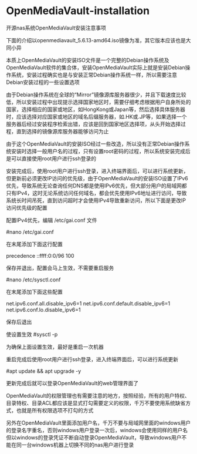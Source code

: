 # OpenMediaVault-installation
开源nas系统OpenMediaVault安装注意事项

下面的介绍以openmediavault_5.6.13-amd64.iso镜像为准，其它版本应该也是大同小异

本质上OpenMediaVault的安装ISO文件是一个完整的Debian操作系统及OpenMediaVault软件的集合体，安装OpenMediaVault实际上就是安装Debian操作系统，安装过程确实也是与安装正常Debian操作系统一样，所以需要注意Debian安装过程的一些设置选项

由于Debian操作系统在全球的“Mirror”镜像源库服务器很少，并且下载速度比较低，所以安装过程中出现提示选择国家地区时，需要仔细考虑根据用户自身所处的国家，选择相应的国家或地区，如HongKong或Japan等，然后选择具体服务器时，应该选择对应国家或地区的域名后缀服务器，如.HK或.JP等，如果选择一个服务器后经过安装程序检索出错，应该是回到国家地区选择项，从头开始选择过程，直到选择的镜像源库服务器能够访问为止

由于这个OpenMediaVault的安装ISO经过一些改造，所以没有正常Debian操作系统安装时选择一般用户名的过程，只有设置root密码的过程，所以系统安装完成后是可以直接使用root用户进行ssh登录的

安装完成后，使用root用户进行ssh登录，进入终端界面后，可以进行系统更新，但更新前必须更改IP访问的优先级，由于OpenMediaVault的安装ISO设置了IPv6优先，导致系统无论查询任何DNS都是使用IPv6优先，但大部分用户的局域网都只有IPv4，这时无论系统访问任何域名，都会优先使用IPv6地址进行访问，导致系统长时间吊死，直到访问超时才会使用IPv4导致重新访问，所以下面是更改IP访问优先级的配置

配置IPv4优先，编辑 /etc/gai.conf 文件

\#nano /etc/gai.conf

在末尾添加下面这行配置

precedence ::ffff:0:0/96  100

保存并退出，配置会马上生效，不需要重启服务


\#nano /etc/sysctl.conf

在末尾添加下面这些配置

net.ipv6.conf.all.disable_ipv6=1
net.ipv6.conf.default.disable_ipv6=1
net.ipv6.conf.lo.disable_ipv6=1

保存后退出

使设置生效
\#sysctl -p

为确保上面设置生效，最好是重启一次机器

重启完成后使用root用户进行ssh登录，进入终端界面后，可以进行系统更新

\#apt update && apt upgrade -y


更新完成后就可以登录OpenMediaVault的web管理界面了


OpenMediaVault的权限管理也有需要注意的地方，按照经验，所有的用户特权、目录特权、目录ACL都应该是显式打勾需要定义的权限，千万不要使用系统缺省方式，也就是所有权限选项不打勾的方式

另外在OpenMediaVault里面添加用户名，千万不要与局域网里面的windows用户的登录名字重名，否则windows用户登录一次后，windows会使用同样的用户名但以windows的登录凭证不断自动登录OpenMediaVault，导致windows用户不能在同一台windows机器上切换不同的nas用户进行登录


